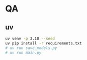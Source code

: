 # QA

## uv

```sh
uv venv -p 3.10 --seed
uv pip install -r requirements.txt
# uv run save_models.py
# uv run main.py
```
